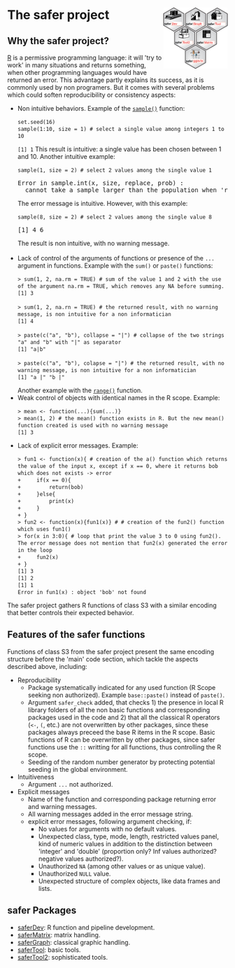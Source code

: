 

# The safer project <a href=""><img src="./safer.png" align="right" height="140" /></a>

## Why the safer project?

[R](https://www.r-project.org) is a permissive programming language: it will 'try to work' in many situations and returns something, when other programming languages would have returned an error. This advantage partly explains its success, as it is commonly used by non programers. But it comes with several problems which could soften reproducibility or consistency aspects:
- Non intuitive behaviors. Example of the [`sample()`](http://127.0.0.1:25073/library/base/html/sample.html) function:
    ```
    set.seed(16)
    sample(1:10, size = 1) # select a single value among integers 1 to 10
    ```
    `[1] 1`
    This result is intuitive: a single value has been chosen between 1 and 10. Another intuitive example:
    ```
    sample(1, size = 2) # select 2 values among the single value 1
    ```
    <pre>Error in sample.int(x, size, replace, prob) : 
    cannot take a sample larger than the population when 'replace = FALSE'</pre>
    The error message is intuitive. However, with this example:
    ```
    sample(8, size = 2) # select 2 values among the single value 8
    ```
    <pre>[1] 4 6</pre>
    The result is non intuitive, with no warning message.
<br /><br />
- Lack of control of the arguments of functions or presence of the `...` argument in functions. Example with the `sum()` or `paste()` functions:
    ```
    > sum(1, 2, na.rm = TRUE) # sum of the value 1 and 2 with the use of the argument na.rm = TRUE, which removes any NA before summing.
    [1] 3
    
    > sum(1, 2, na.rn = TRUE) # the returned result, with no warning message, is non intuitive for a non informatician
    [1] 4
    
    > paste(c("a", "b"), collapse = "|") # collapse of the two strings "a" and "b" with "|" as separator
    [1] "a|b"
    
    > paste(c("a", "b"), colapse = "|") # the returned result, with no warning message, is non intuitive for a non informatician
    [1] "a |" "b |"
    ```
    Another example with the [`range()`](https://bugs.r-project.org/show_bug.cgi?id=17654) function.
- Weak control of objects with identical names in the R scope. Example:
    ```
    > mean <- function(...){sum(...)}
    > mean(1, 2) # the mean() function exists in R. But the new mean() function created is used with no warning message
    [1] 3
    ```
- Lack of explicit error messages. Example:
    ```
    > fun1 <- function(x){ # creation of the a() function which returns the value of the input x, except if x == 0, where it returns bob which does not exists -> error
    +     if(x == 0){
    +         return(bob)
    +     }else{
    +         print(x)
    +     }
    + }
    > fun2 <- function(x){fun1(x)} # # creation of the fun2() function which uses fun1()
    > for(x in 3:0){ # loop that print the value 3 to 0 using fun2(). The error message does not mention that fun2(x) generated the error in the loop
    +     fun2(x)
    + }
    [1] 3
    [1] 2
    [1] 1
    Error in fun1(x) : object 'bob' not found
    ```

The safer project gathers R functions of class S3 with a similar encoding that better controls their expected behavior.

## Features of the safer functions

Functions of class S3 from the safer project present the same encoding structure before the 'main' code section, which tackle the aspects described above, including:
- Reproducibility
    - Package systematically indicated for any used function (R Scope seeking non authorized). Example `base::paste()` instead of `paste()`.
    - Argument `safer_check` added, that checks 1) the presence in local R library folders of all the non basic functions and corresponding packages used in the code and 2) that all the classical R operators (`<-`, `(`, etc.) are not overwritten by other packages, since these packages always preceed the base R items in the R scope. Basic functions of R can be overwritten by other packages, since safer functions use the `::` writting for all functions, thus controlling the R scope.
    - Seeding of the random number generator by protecting potential seeding in the global environment.
- Intuitiveness
    - Argument `...` not authorized.
- Explicit messages
    - Name of the function and corresponding package returning error and warning messages.
    - All warning messages added in the error message string.
    - explicit error messages, following argument checking, if: 
        - No values for arguments with no default values.
        - Unexpected class, type, mode, length, restricted values panel, kind of numeric values in addition to the distinction between 'integer' and 'double' (proportion only? Inf values authorized? negative values authorized?).
        - Unauthorized `NA` (among other values or as unique value).
        - Unauthorized `NULL` value.
        - Unexpected structure of complex objects, like data frames and lists.

## safer Packages

- [saferDev](https://github.com/safer-r/saferDev): R function and pipeline development.
- [saferMatrix](https://github.com/safer-r/saferMatrix): matrix handling.
- [saferGraph](https://github.com/safer-r/saferGraph): classical graphic handling.
- [saferTool](https://github.com/safer-r/saferTool): basic tools.
- [saferTool2](https://github.com/safer-r/saferTool2): sophisticated tools.


